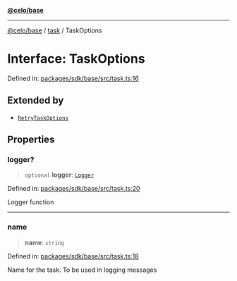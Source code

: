 [**@celo/base**](../../README.md)

***

[@celo/base](../../README.md) / [task](../README.md) / TaskOptions

# Interface: TaskOptions

Defined in: [packages/sdk/base/src/task.ts:16](https://github.com/celo-org/developer-tooling/blob/master/packages/sdk/base/src/task.ts#L16)

## Extended by

- [`RetryTaskOptions`](RetryTaskOptions.md)

## Properties

### logger?

> `optional` **logger**: [`Logger`](../../logger/type-aliases/Logger.md)

Defined in: [packages/sdk/base/src/task.ts:20](https://github.com/celo-org/developer-tooling/blob/master/packages/sdk/base/src/task.ts#L20)

Logger function

***

### name

> **name**: `string`

Defined in: [packages/sdk/base/src/task.ts:18](https://github.com/celo-org/developer-tooling/blob/master/packages/sdk/base/src/task.ts#L18)

Name for the task. To be used in logging messages
